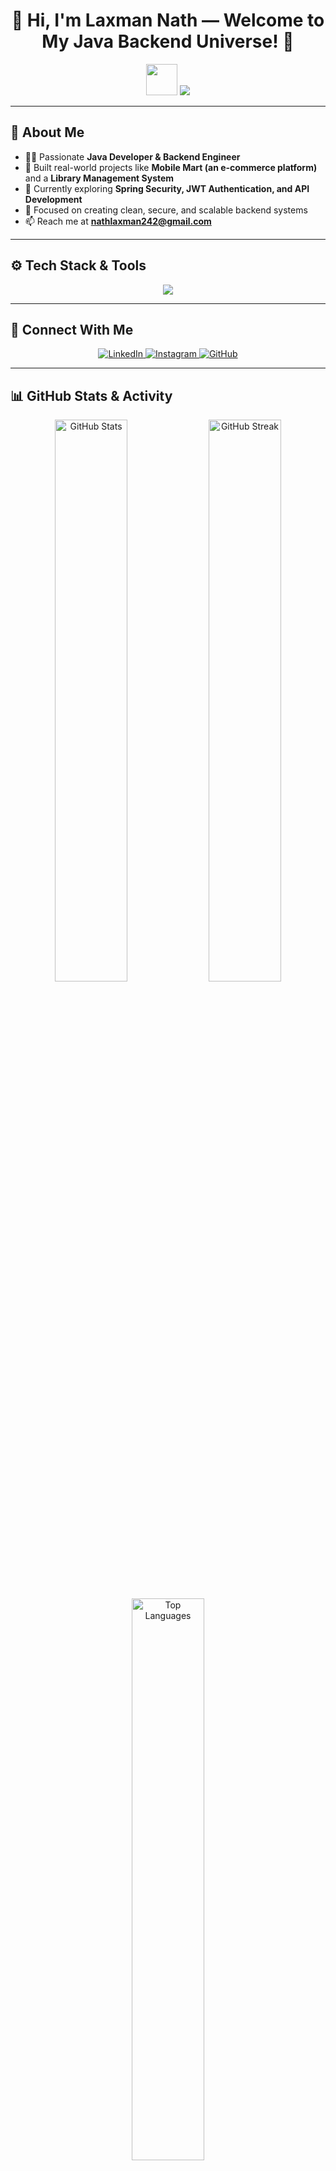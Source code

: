 <h1 align="center">👋 Hi, I'm Laxman Nath — Welcome to My Java Backend Universe! 🚀</h1>

<p align="center">
  <img src="https://media.giphy.com/media/hvRJCLFzcasrR4ia7z/giphy.gif" width="50" height="50" />
  <img
    src="https://readme-typing-svg.herokuapp.com/?font=Fira+Code&color=%23FF6F61&size=24&center=true&vCenter=true&width=650&height=50&lines=Hello,+I'm+Laxman+Nath!;Java+Developer+|+Spring+Boot+Enthusiast+|+Backend+Engineer;Building+Secure+and+Scalable+Web+Apps;Welcome+to+My+GitHub!"
  />
</p>

---

## 🌟 About Me

- 👨‍💻 Passionate **Java Developer & Backend Engineer**
- 🚀 Built real-world projects like **Mobile Mart (an e-commerce platform)** and a **Library Management System**
- 🌱 Currently exploring **Spring Security, JWT Authentication, and API Development**
- 🎯 Focused on creating clean, secure, and scalable backend systems
- 📫 Reach me at **[nathlaxman242@gmail.com](mailto:nathlaxman242@gmail.com)**

---

## ⚙️ Tech Stack & Tools

<p align="center">
  <img src="https://skillicons.dev/icons?i=java,spring,react,html,css,bootstrap,mysql,git,github,vscode,linux" />
</p>

---

## 🔗 Connect With Me

<p align="center">
  <a href="https://www.linkedin.com/in/laxman-nath/" target="_blank" rel="noopener noreferrer">
    <img
      src="https://img.shields.io/badge/LinkedIn-%230077B5.svg?style=for-the-badge&logo=linkedin&logoColor=white"
      alt="LinkedIn"
    />
  </a>
  <a href="https://www.instagram.com/laxmannath_/" target="_blank" rel="noopener noreferrer">
    <img
      src="https://img.shields.io/badge/Instagram-%23E4405F.svg?style=for-the-badge&logo=instagram&logoColor=white"
      alt="Instagram"
    />
  </a>
  <a href="https://github.com/Laxman-Nath" target="_blank" rel="noopener noreferrer">
    <img
      src="https://img.shields.io/badge/GitHub-181717?style=for-the-badge&logo=github&logoColor=white"
      alt="GitHub"
    />
  </a>
</p>

---

## 📊 GitHub Stats & Activity

<p align="center">
  <img
    src="https://github-readme-stats.vercel.app/api?username=Laxman-Nath&show_icons=true&theme=tokyonight&hide_border=true"
    width="48%"
    alt="GitHub Stats"
  />
  <img
    src="https://github-readme-streak-stats.herokuapp.com/?user=Laxman-Nath&theme=tokyonight&hide_border=true"
    width="48%"
    alt="GitHub Streak"
  />
</p>

<p align="center">
  <img
    src="https://github-readme-stats.vercel.app/api/top-langs/?username=Laxman-Nath&layout=compact&theme=tokyonight&hide_border=true"
    width="48%"
    alt="Top Languages"
  />
</p>

---

## 🐍 My Contribution Snake Animation

[![Run Snake Animation](https://github.com/Laxman-Nath/Laxman-Nath/actions/workflows/snake.yml/badge.svg)](https://github.com/Laxman-Nath/Laxman-Nath/actions/workflows/snake.yml)

<p align="center">
  <img src="https://raw.githubusercontent.com/Laxman-Nath/Laxman-Nath/output/snake.svg" alt="Snake animation" />
</p>

---

<h3 align="center">🚀 Let’s build, innovate, and grow together in the world of code! 🚀</h3>
